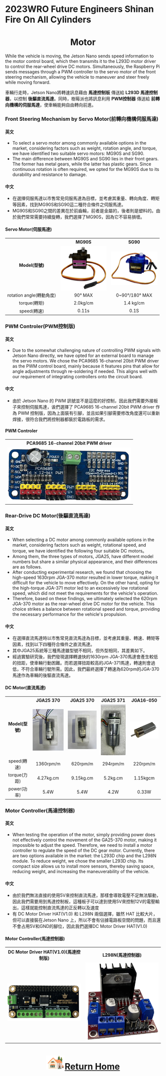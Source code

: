 2023WRO Future Engineers Shinan Fire On All Cylinders  
====
# <div align="center">Motor</div> 
While the vehicle is moving, the Jetson Nano sends speed information to the motor control board, which then transmits it to the L293D motor driver to control the rear-wheel drive DC motors. Simultaneously, the Raspberry Pi sends messages through a PWM controller to the servo motor of the front steering mechanism, allowing the vehicle to maneuver and steer freely while moving forward.

車輛行走時，Jetson Nano將轉速訊息藉由 __馬達控制板__ 傳送給 __L293D 馬達控制器__，以控制 __後驅直流馬達__。同時，樹莓派也將訊息利用 __PWM控制器__ 傳送給 __前轉向機構的伺服馬達__，使車輛能夠自由轉向前進。

### Front Steering Mechanism by Servo Motor(前轉向機構伺服馬達)
#### 英文
- To select a servo motor among commonly available options in the market, considering factors such as weight, rotation angle, and torque, we have identified two suitable servo motors: MG90S and SG90.
- The main difference between MG90S and SG90 lies in their front gears. The former has metal gears, while the latter has plastic gears. Since continuous rotation is often required, we opted for the MG90S due to its durability and resistance to damage.

#### 中文

- 在選擇伺服馬達以市售常見伺服馬達為目標，並考慮其重量、轉向角度、轉矩等因素，找到MG90S和SG90這二種符合條件之伺服馬達。
- MG90S和SG90之間的差異在於前齒輪，前者是金屬的，後者則是塑料的。由於我們常常需要持續旋轉，我們選擇了MG90S，因為它不容易損壞。 
#### Servo Motor(伺服馬達)
<div align="center">
<table>
<tr align="center">
<th rowspan="2" >Model(型號)</th>
<th>MG90S</th>
<th>SG90</th>
</tr>
<tr align="center">
<td><img src="./img/MG90S.png" width = "150" height = "" alt="MG90S" align=center /></td>
<td> <img src="./img/SG90.png" width = "150" height = "" alt="SG90" align=center /></td>
</tr>
<tr align="center">
<td>rotation angle(轉動角度)</td>
<td>90° MAX</td>
<td>0~90°/180° MAX</td>
</tr>
<tr align="center">
<td>torque(轉矩)</td>
<td>2.0kg/cm</td>
<td>1.4 kg/cm</td>
</tr>
<tr align="center">
<td>speed(轉速)</td>
<td>0.11s</td>
<td>0.1S</td>
</tr>
</table>
</div>

### PWM Controler(PWM控制版)
#### 英文
- Due to the somewhat challenging nature of controlling PWM signals with Jetson Nano directly, we have opted for an external board to manage the servo motors. We chose the PCA9685 16-channel 20bit PWM driver as the PWM control board, mainly because it features pins that allow for angle adjustments through re-soldering if needed. This aligns well with our requirement of integrating controllers onto the circuit board.

#### 中文

- 由於 Jetson Nano 的 PWM 訊號並不是這麼的好控制，因此我們需要外接板子來控制伺服馬達，诶們選擇了 PCA9685 16-channel 20bit PWM driver 作為 PWM 控制版，因為上面裝有引腳，並且如果引腳需要修改角度還可以重新焊接，很符合我們將控制器都裝於電路板的需求。
#### PWM Controler
<div align="center">
<table>
<tr align="center">
<th>PCA9685 16-channel 20bit PWM driver</th>
</tr>
<tr align="center">
<td><img src="./img/pmw_driver.png" width = "400" height = "" alt="MG90S" align=center /></td>
</tr>
</table>
</div>

### Rear-Drive DC Motor(後驅直流馬達)
#### 英文
- When selecting a DC motor among commonly available options in the market, considering factors such as weight, rotational speed, and torque, we have identified the following four suitable DC motors。
- Among them, the three types of motors, JGA25, have different model numbers but share a similar physical appearance, and their differences are as follows.
- After conducting experimental research, we found that choosing the high-speed 1630rpm JGA-370 motor resulted in lower torque, making it difficult for the vehicle to move effectively. On the other hand, opting for the high-torque JGA-371 motor led to an excessively low rotational speed, which did not meet the requirements for the vehicle's operation.
- Therefore, based on these findings, we ultimately selected the 620rpm JGA-370 motor as the rear-wheel drive DC motor for the vehicle. This choice strikes a balance between rotational speed and torque, providing the necessary performance for the vehicle's propulsion.

#### 中文
- 在選擇直流馬達時以市售常見直流馬逹為目標，並考慮其重量、轉速、轉矩等因素，找到以下四種符合條件之直流馬達。
- 其中JGA25系統等三種馬達雖型號不相同，但外型相同，其差異如下。
- 經過實驗研究後，我們發現選擇轉速快的1630rpm JGA-370馬達會產生較低的扭距，使車輛行動困難。而若選擇扭距較高的JGA-371馬達，轉速則會過低，不符合車輛行駛所需。因此，我們最終選擇了轉速為620rpm的JGA-370馬達作為車輛的後驅直流馬達。

#### DC Motor(直流馬達)
<div align="center"><table><tr align="center">
<th rowspan="2" >Model(型號)</th>
<th >JGA25 370</th>
<th >JGA25 370</th>
<th >JGA25 371</th>
<th >JGA16-050</th>
</tr>
<tr align="center">
<td ><img src="./img/JGA25-370_1360RPM.JPG" width = "150" alt="JGA25-370_1360RPM" /></td>
<td ><img src="./img/JGA25-370_620RPM.JPG" width = "150" alt="JGA25-370_620RPM" /></td>
<td ><img src="./img/JGA25-371_1_34.JPG" width = "100" alt="JGA25-371M" /></td>
<td ><img src="./img/JGA16-050.png" width = "150" alt="JGA16-050" /></td>
</tr>
<tr align="center">
<td >speed(轉速)</td>
<td >1360rpm/m</td>
<td >620rpm/m</td>
<td >294rpm/m</td>
<td >220rpm/m</td>
</tr>
<tr align="center"><td>torque(力距)</td><td>4.27kg.cm</td><td>9.15kg.cm</td><td>5.2kg.cm</td><td>1.15kgcm</td></tr><tr align="center">
<td>power(功率)</td><td>5.4W</td><td>5.4W</td><td>4.2W</td><td>0.33W</td>
</tr>
</table>
</div>

### Motor Controller(馬達控制器)
#### 英文
- When testing the operation of the motor, simply providing power does not effectively control the movement of the GA25-370 motor, making it impossible to adjust the speed. Therefore, we need to install a motor controller to regulate the speed of the DC gear motor. Currently, there are two options available in the market: the L293D chip and the L298N module. To reduce weight, we chose the smaller L293D chip. Its compact size allows us to install more sensors, thereby saving space, reducing weight, and increasing the maneuverability of the vehicle.
#### 中文
- 由於我們無法直接的使用5V來控制直流馬達，那樣會導致電壓不足無法驅動，因此我們需要用到馬達控制板，這種板子可以達到使用5V來控制12V的電壓輸出，這樣就能控制直流馬達的正反轉以及速度
- 有 DC Motor Driver HAT(V1.0) 和 L298N 兩個選擇，雖然 HAT 比較大片，但可以直接裝在Jetson Nano 上，所以不會有佔據電路板空間的問題，而且還不會占用5V和GND的腳位，因此我們選擇DC Motor Driver HAT(V1.0)

#### Motor Controller(馬達控制器)
<div align="center">
<table>
<tr align="center" >
<th>DC Motor Driver HAT(V1.0)(馬達控制版)</th>
<th>L298N(馬達控制器)</th>
</tr>
<tr align="center">
<td> <img src="./img/Motor_driver.png" width = "300"  alt="l293d" align=center /></td>
<td ><img src="./img/L298N.png" width = "300"  alt="l298n" align=center /></td>
</tr>
</tr>
</table>
</div>

# <div align="center">![HOME](../../other/img/Home.png)[Return Home](../../)</div>  
